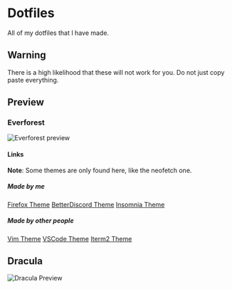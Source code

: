 <!-- markdownlint-disable MD033 -->

# Dotfiles

All of my dotfiles that I have made.

## Warning

There is a high likelihood that these will not work for you. Do not just copy paste everything.

## Preview

### Everforest

![Everforest preview](https://media.discordapp.net/attachments/941764939893325855/967557097778728960/Screen_Shot_2022-04-23_at_21.01.52.png)

#### Links

**Note**: Some themes are only found here, like the neofetch one.

##### Made by me

[Firefox Theme](https://addons.mozilla.org/en-US/firefox/addon/everforest-medium-dark/)
[BetterDiscord Theme](https://github.com/talwat/everforest-BD)
[Insomnia Theme](https://github.com/talwat/insomnia-plugin-everforest-theme)

##### Made by other people

[Vim Theme](https://github.com/sainnhe/everforest)
[VSCode Theme](https://github.com/sainnhe/everforest-vscode)
[Iterm2 Theme](https://github.com/sainnhe/dotfiles/tree/master/.macos/iTerm2/colors)

## Dracula

![Dracula Preview](https://media.discordapp.net/attachments/941764939893325855/967558591022247986/Screen_Shot_2022-04-23_at_12.46.29.png)
